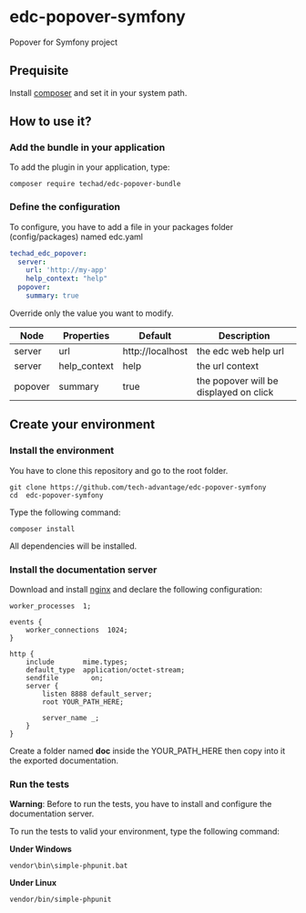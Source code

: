 # edc-popover-symfony
Popover for Symfony project

## Prequisite

Install [composer](https://getcomposer.org/) and set it in your system path.


## How to use it?

### Add the bundle in your application

To add the plugin in your application, type:

```shell script
composer require techad/edc-popover-bundle
```

### Define the configuration

To configure, you have to add a file in your packages folder (config/packages) named edc.yaml

```yaml
techad_edc_popover:
  server:
    url: 'http://my-app'
    help_context: "help"
  popover:
    summary: true
```

Override only the value you want to modify.

| Node | Properties | Default | Description |
|--|--|--|--|
| server | url | http://localhost | the edc web help url |
| server | help_context | help | the url context |
| popover | summary | true | the popover will be displayed on click |

## Create your environment

### Install the environment

You have to clone this repository and go to the root folder. 

```shell script
git clone https://github.com/tech-advantage/edc-popover-symfony
cd  edc-popover-symfony
```

Type the following command:

```shell script
composer install
```

All dependencies will be installed.

### Install the documentation server

Download and install [nginx](http://nginx.org/en/download.html) and declare the following configuration:

```text
worker_processes  1;

events {
    worker_connections  1024;
}

http {
    include       mime.types;
    default_type  application/octet-stream;
    sendfile        on;
    server {
        listen 8888 default_server;
        root YOUR_PATH_HERE;

        server_name _;
	}
}
```

Create a folder named **doc** inside the YOUR_PATH_HERE then copy into it the exported documentation.


### Run the tests

**Warning**: Before to run the tests, you have to install and configure the documentation server.

To run the tests to valid your environment, type the following command:

**Under Windows**

```shell script
vendor\bin\simple-phpunit.bat
```

**Under Linux**

```shell script
vendor/bin/simple-phpunit
```

